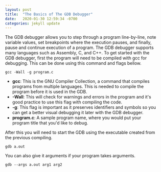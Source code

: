 ```yaml
---
layout: post
title:  "The Basics of The GDB Debugger"
date:   2020-01-30 12:59:34 -0700
categories: jekyll update
---
```

The GDB debugger allows you to step through a program line-by-line, note variable values, set breakpoints where the execution pauses, and finally, pause and continue execution of a program.  The GDB debugger supports many languages such as Assembly, C, and C++.  To get started with the GDB debugger, first the program will need to be compiled with gcc for debugging.  This can be done using this command and flags bellow.
```
gcc -Wall -g program.c
```
- **gcc**: This is the GNU Compiler Collection, a command that compiles programs from multiple languages.  This is needed to compile the program before it is used in the GDB.
- **-Wall**: This will check for warnings and errors in the program and it's good practice to use this flag with compiling the code.
- **-g**: This flag is important as it preserves identifiers and symbols so you can get a better visual debugging it later with the GDB debugger.
- **program.c**: A sample program name, where you would put your program title that you'd like to debug.

After this you will need to start the GDB using the executable created from the previous compiling.
```
gdb a.out
```
You can also give it arguments if your program takes arguments.
```
gdb --args a.out arg1 arg2
```